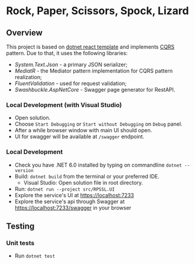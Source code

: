# Rock, Paper, Scissors, Spock, Lizard
 
## Overview

This project is based on [dotnet react template](https://docs.microsoft.com/en-us/visualstudio/javascript/tutorial-asp-net-core-with-react?view=vs-2022)
and implements [CQRS](https://docs.microsoft.com/en-us/azure/architecture/patterns/cqrs) pattern. Due to that, it uses the following libraries:

- _System.Text.Json_ - a primary JSON serializer;
- _MediatR_ - the Mediator pattern implementation for CQRS pattern realization;
- _FluentValidation_ - used for request validation;
- _Swashbuckle.AspNetCore_ - Swagger page generator for RestAPI.

### Local Development (with Visual Studio)
- Open solution.
- Choose `Start Debugging` or `Start without Debugging` on `Debug` panel.
- After a while browser window with main UI should open.
- UI for swagger will be available at `/swagger` endpoint.

### Local Development

* Check you have .NET 6.0 installed by typing on commandline `dotnet --version`
* Build: `dotnet build` from the terminal or your preferred IDE.
  * Visual Studio: Open solution file in root directory.
* Run: `dotnet run --project src/RPSSL.UI`
* Explore the service's UI at <https://localhost:7233>
* Explore the service's api through Swagger at <https://localhost:7233/swagger> in your browser

## Testing

### Unit tests

* Run `dotnet test`
